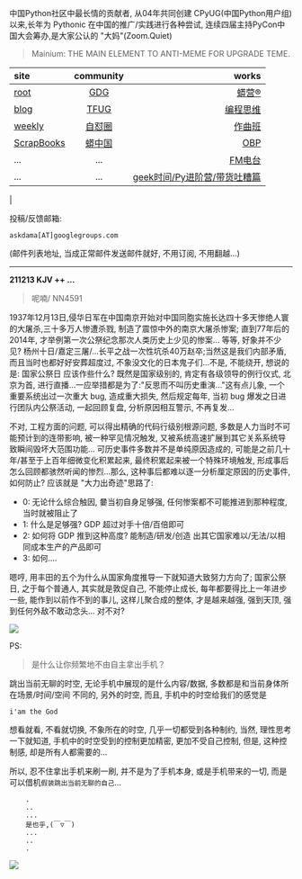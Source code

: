 中国Python社区中最长情的贡献者, 从04年共同创建 CPyUG(中国Python用户组)以来,长年为 Pythonic 在中国的推广/实践进行各种尝试, 连续四届主持PyCon中国大会筹办,是大家公认的 "大妈"(Zoom.Quiet)

> Mainium: THE MAIN ELEMENT TO ANTI-MEME FOR UPGRADE TEME.

| site | community | works |
| :-----| :----: | ----: |
| [root](http://zoomquiet.io/) | [GDG](https://blog.zhgdg.org/) | [蟒营®](https://doc.101.camp/) |
| [blog](https://blog.zoomquiet.io/pages/zoomquiet.html) | [TFUG](http://zh.tfug.world/) | [编程思维](https://py.101.camp/) |
| [weekly](http://weekly.pychina.org/) | [自怼圈](https://du.101.camp/) | [作曲班](https://mu.101.camp/) |
| [ScrapBooks](https://zoomquiet.io/collection.html) | [蟒中国](https://pychina.org/) | [OBP](https://zoomquiet.io/obp/index.html) |
| ... | ... | [FM电台](https://fm.101.camp/) |
| ... | ... | [geek时间/Py进阶营/带货吐糟篇](https://fm.101.camp/2020/geek2py-dama.html) 
 |


投稿/反馈邮箱:

    askdama[AT]googlegroups.com

(邮件列表地址, 
当成正常邮件发送邮件就好, 不用订阅, 不用翻越...)



---------------------------------------------------
**211213 KJV ++ ...**

> 呢喃/ NN4591





1937年12月13日,侵华日军在中国南京开始对中国同胞实施长达四十多天惨绝人寰的大屠杀,三十多万人惨遭杀戮, 制造了震惊中外的南京大屠杀惨案; 直到77年后的2014年, 才举例第一次公祭纪念那次人类历史上少见的惨案...
等等, 好象并不少见? 杨州十日/嘉定三屠/...长平之战一次性坑杀40万赵卒;当然这是我们内部矛盾,而且当时也都好好安葬超度过, 不象没文化的日本鬼子们...不是, 不能绕开, 想说的是:
国家公祭日 应该作些什么?​
既然是国家级别的, 肯定有各级领导的例行仪式, 北京为首, 进行直播...一应举措都是为了:"反思而不叫历史重演..."这有点儿象, 一个重要系统出过一次重大 bug, 造成重大损失, 然后规定每年, 当初 bug 爆发之日进行团队内公祭活动, 一起回顾复盘, 分析原因相互警示, 不再复发...

不对,
工程方面的问题, 可以得出精确的代码行级别根源问题, 多数是人力当时不可能预计到的连带影响, 被一种罕见情况触发, 又被系统高速扩展到其它关系系统导致瞬间毁坏大范围功能...
可历史事件多数并不是单纯原因造成的, 可能是之前几十年/甚至于上百年细微变化积累起来, 最终积累起来被一个特殊环境触发, 形成事后怎么回顾都骇然听闻的惨烈...那么, 这种事后都难以逐一分析厘定原因的历史事件, 如何防止? 应该就是 "大力出奇迹"思路了:

- 0: 无论什么综合触因, 嘦当初自身足够强, 任何惨案都不可能推进到那种程度, 当时就被阻止了
- 1: 什么是足够强? GDP 超过对手十倍/百倍即可
- 2: 如何将 GDP 推到这种高度? 能制造/研发/创造 出其它国家难以/无法/以相同成本生产的产品即可
- 3: 如何....

嗯哼, 用丰田的五个为什么从国家角度推导一下就知道大致努力方向了;
国家公祭日, 之于每个普通人, 其实就是敦促自己, 不能停止成长, 每年都要得比上一年进步一些, 能作到以前作不到的事儿, 这样儿聚合成的整体, 才是越来越强, 强到天顶, 强到任何外敌不敢动念头...
​对不对?


![](https://ipic.zoomquiet.top/2021-12-12-zq42-today-card-2112.013.jpeg)




PS:
> 是什么让你频繁地不由自主拿出手机？

跳出当前无聊的时空,
无论手机中展现的是什么内容/数据,
多数都是和当前身体所在场景/时间/空间 不同的,
另外的时空,
而且, 手机中的时空给我们的感觉是

    i'am the God

想看就看, 不看就切换,
不象所在的时空, 几乎一切都受到各种制约,
当然,
理性思考一下就知道,
手机中的时空受到的控制更加精密, 更加不受自己控制,
但是, 这种控制感,
却是所有人都需要的...

所以, 
忍不住拿出手机来刷一刷,
并不是为了手机本身, 或是手机带来的一切,
而是可以借机`假装跳出当前无聊的自己`...



```
    .
    ..
    ...
    是也乎,(￣▽￣)
    ...
    ..
    .
```


![](http://ydlj.zoomquiet.top/ipic/2021-07-10-210701DU21-zip.jpg)

